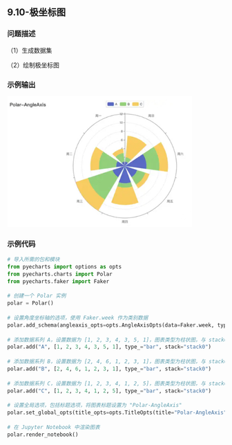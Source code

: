 ## 9.10-极坐标图

### 问题描述

（1）生成数据集

（2）绘制极坐标图

### 示例输出

<img src="https://github.com/jm199504/Python-Exercises/blob/master/9-%E7%BB%98%E5%88%B6%E5%9B%BE%E8%A1%A8%EF%BC%88pyecharts%EF%BC%89/9.10-%E6%9E%81%E5%9D%90%E6%A0%87%E5%9B%BE/Figure_1.jpg?raw=true" style="zoom:80%;" />

### 示例代码

```python
# 导入所需的包和模块
from pyecharts import options as opts
from pyecharts.charts import Polar
from pyecharts.faker import Faker

# 创建一个 Polar 实例
polar = Polar()

# 设置角度坐标轴的选项，使用 Faker.week 作为类别数据
polar.add_schema(angleaxis_opts=opts.AngleAxisOpts(data=Faker.week, type_="category"))

# 添加数据系列 A，设置数据为 [1, 2, 3, 4, 3, 5, 1]，图表类型为柱状图，与 stack0 进行堆叠
polar.add("A", [1, 2, 3, 4, 3, 5, 1], type_="bar", stack="stack0")

# 添加数据系列 B，设置数据为 [2, 4, 6, 1, 2, 3, 1]，图表类型为柱状图，与 stack0 进行堆叠
polar.add("B", [2, 4, 6, 1, 2, 3, 1], type_="bar", stack="stack0")

# 添加数据系列 C，设置数据为 [1, 2, 3, 4, 1, 2, 5]，图表类型为柱状图，与 stack0 进行堆叠
polar.add("C", [1, 2, 3, 4, 1, 2, 5], type_="bar", stack="stack0")

# 设置全局选项，包括标题选项，将图表标题设置为 "Polar-AngleAxis"
polar.set_global_opts(title_opts=opts.TitleOpts(title="Polar-AngleAxis"))

# 在 Jupyter Notebook 中渲染图表
polar.render_notebook()
```